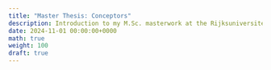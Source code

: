 ```yaml
---
title: "Master Thesis: Conceptors"
description: Introduction to my M.Sc. masterwork at the Rijksuniversiteit Groningen
date: 2024-11-01 00:00:00+0000
math: true
weight: 100
draft: true
---
```

